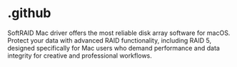 # .github
SoftRAID Mac driver offers the most reliable disk array software for macOS. Protect your data with advanced RAID functionality, including RAID 5, designed specifically for Mac users who demand performance and data integrity for creative and professional workflows.
